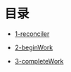 # 目录


- [1-reconciler](./1-reconciler.md)

- [2-beginWork](./2-beginWork.md)

- [3-completeWork](./3-completeWork.md)

